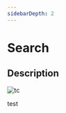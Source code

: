 ```yaml
---
sidebarDepth: 2
---
```

# Search <Badge text="under development" type="error"/> 

## Description

![tc](https://attachments.cbd.int/action-agenda-components/search.png)


test
